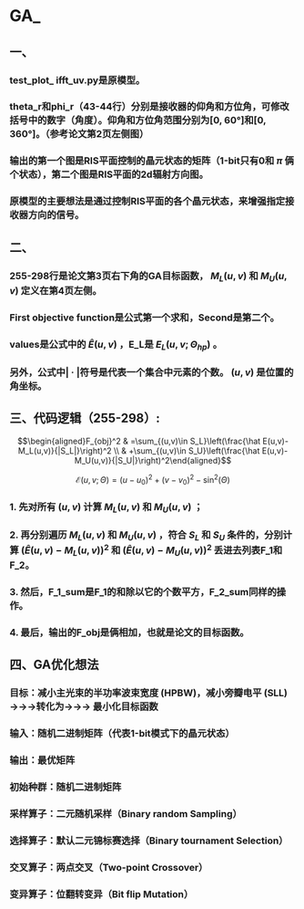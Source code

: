 # GA_

## 一、

### test_plot_ ifft_uv.py是原模型。
### theta_r和phi_r（43-44行）分别是接收器的仰角和方位角，可修改括号中的数字（角度）。仰角和方位角范围分别为[0, 60°]和[0, 360°]。（参考论文第2页左侧图）
### 输出的第一个图是RIS平面控制的晶元状态的矩阵（1-bit只有0和 $\pi$ 俩个状态），第二个图是RIS平面的2d辐射方向图。
### 原模型的主要想法是通过控制RIS平面的各个晶元状态，来增强指定接收器方向的信号。


## 二、

### 255-298行是论文第3页右下角的GA目标函数， $M_L(u,v)$ 和 $M_U(u,v)$ 定义在第4页左侧。
### **First objective function**是公式第一个求和，**Second**是第二个。
### values是公式中的 $\hat{E}(u,v)$ ，E_L是 $E_L(u,v;\Theta_{hp})$ 。
### 另外，公式中| · |符号是代表一个集合中元素的个数。 $(u,v)$ 是位置的角坐标。


## 三、代码逻辑（255-298）:

$$\begin{aligned}F_{obj}^2 & =\sum_{(u,v)\in S_L}\left(\frac{\hat E(u,v)-M_L(u,v)}{|S_L|}\right)^2 \\  & +\sum_{(u,v)\in S_U}\left(\frac{\hat E(u,v)-M_U(u,v)}{|S_U|}\right)^2\end{aligned}$$

$$\mathcal{E}(u,v;\Theta)=(u-u_0)^2+(v-v_0)^2-\sin^2(\Theta)$$



### 1. 先对所有 $(u,v)$ 计算 $M_L(u,v)$ 和 $M_U(u,v)$ ；
### 2. 再分别遍历 $M_L(u,v)$ 和 $M_U(u,v)$ ，符合 $S_L$ 和 $S_U$ 条件的，分别计算 $(\hat{E}(u,v)-M_L(u,v))^2$ 和 $(\hat{E}(u,v)-M_U(u,v))^2$ 丢进去列表F_1和F_2。
### 3. 然后，F_1_sum是F_1的和除以它的个数平方，F_2_sum同样的操作。
### 4. 最后，输出的F_obj是俩相加，也就是论文的目标函数。


## 四、GA优化想法

### 目标：减小主光束的半功率波束宽度 (HPBW)，减小旁瓣电平 (SLL)   →→→转化为→→→   最小化目标函数
### 输入：随机二进制矩阵（代表1-bit模式下的晶元状态）
### 输出：最优矩阵
### 初始种群：随机二进制矩阵
### 采样算子：二元随机采样（Binary random Sampling）
### 选择算子：默认二元锦标赛选择（Binary tournament Selection）
### 交叉算子：两点交叉（Two-point Crossover）
### 变异算子：位翻转变异（Bit flip Mutation）



